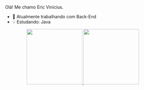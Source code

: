 Olá! Me chamo Eric Vinicius.

- 📡 Atualmente trabalhando com Back-End
- 💡 Estudando: Java

<div align="center">
  <a href="https://github.com/oericvini">
  <img height="180em" src="https://github-readme-stats.vercel.app/api?username=oericvini&show_icons=true&theme=dark&include_all_commits=true&count_private=true"/>
  <img height="180em" src="https://github-readme-stats.vercel.app/api/top-langs/?username=oericvini&layout=compact&langs_count=7&theme=dark"/>
</div>
